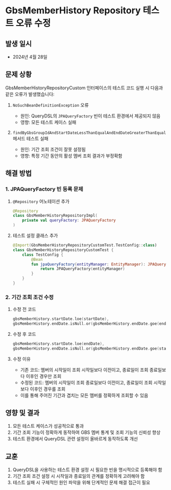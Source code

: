 # GbsMemberHistory Repository 테스트 오류 수정

## 발생 일시
- 2024년 4월 28일

## 문제 상황
GbsMemberHistoryRepositoryCustom 인터페이스의 테스트 코드 실행 시 다음과 같은 오류가 발생했습니다:

1. `NoSuchBeanDefinitionException` 오류
   - 원인: QueryDSL의 `JPAQueryFactory` 빈이 테스트 환경에서 제공되지 않음
   - 영향: 모든 테스트 케이스 실패

2. `findByGbsGroupIdAndStartDateLessThanEqualAndEndDateGreaterThanEqual` 메서드 테스트 실패
   - 원인: 기간 조회 조건이 잘못 설정됨
   - 영향: 특정 기간 동안의 활성 멤버 조회 결과가 부정확함

## 해결 방법

### 1. JPAQueryFactory 빈 등록 문제
1. `@Repository` 어노테이션 추가
   ```kotlin
   @Repository
   class GbsMemberHistoryRepositoryImpl(
       private val queryFactory: JPAQueryFactory
   )
   ```

2. 테스트 설정 클래스 추가
   ```kotlin
   @Import(GbsMemberHistoryRepositoryCustomTest.TestConfig::class)
   class GbsMemberHistoryRepositoryCustomTest {
       class TestConfig {
           @Bean
           fun jpaQueryFactory(entityManager: EntityManager): JPAQueryFactory {
               return JPAQueryFactory(entityManager)
           }
       }
   }
   ```

### 2. 기간 조회 조건 수정
1. 수정 전 코드
   ```kotlin
   gbsMemberHistory.startDate.loe(startDate),
   gbsMemberHistory.endDate.isNull.or(gbsMemberHistory.endDate.goe(endDate))
   ```

2. 수정 후 코드
   ```kotlin
   gbsMemberHistory.startDate.loe(endDate),
   gbsMemberHistory.endDate.isNull.or(gbsMemberHistory.endDate.goe(startDate))
   ```

3. 수정 이유
   - 기존 코드: 멤버의 시작일이 조회 시작일보다 이전이고, 종료일이 조회 종료일보다 이후인 경우만 조회
   - 수정된 코드: 멤버의 시작일이 조회 종료일보다 이전이고, 종료일이 조회 시작일보다 이후인 경우를 조회
   - 이를 통해 주어진 기간과 겹치는 모든 멤버를 정확하게 조회할 수 있음

## 영향 및 결과
1. 모든 테스트 케이스가 성공적으로 통과
2. 기간 조회 기능이 정확하게 동작하여 GBS 멤버 통계 및 조회 기능의 신뢰성 향상
3. 테스트 환경에서 QueryDSL 관련 설정이 올바르게 동작하도록 개선

## 교훈
1. QueryDSL을 사용하는 테스트 환경 설정 시 필요한 빈을 명시적으로 등록해야 함
2. 기간 조회 조건 설정 시 시작일과 종료일의 관계를 정확하게 고려해야 함
3. 테스트 실패 시 구체적인 원인 파악을 위해 단계적인 문제 해결 접근이 필요 